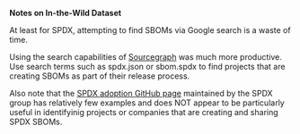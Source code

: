 **Notes on In-the-Wild Dataset**

At least for SPDX, attempting to find SBOMs via Google search is a waste of time.

Using the search capabilities of [Sourcegraph](https://sourcegraph.com/) was much more productive. Use search terms such as spdx.json or sbom.spdx to find projects that are creating SBOMs as part of their release process.

Also note that the [SPDX adoption GitHub page](https://github.com/spdx/spdx-adoption) maintained by the SPDX group has relatively few examples and does NOT appear to be particularly useful in identifyinig projects or companies that are creating and sharing SPDX SBOMs.